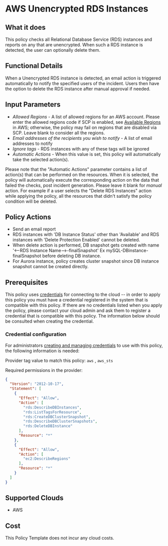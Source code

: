 # AWS Unencrypted RDS Instances

## What it does

This policy checks all Relational Database Service (RDS) instances and reports on any that are unencrypted. When such a RDS instance is detected, the user can optionally delete them.

## Functional Details

When a Unencrypted RDS instance is detected, an email action is triggered automatically to notify the specified users of the incident. Users then have the option to delete the RDS instance after manual approval if needed.

## Input Parameters

- *Allowed Regions* - A list of allowed regions for an AWS account. Please enter the allowed regions code if SCP is enabled, see [Available Regions](https://docs.aws.amazon.com/AWSEC2/latest/UserGuide/using-regions-availability-zones.html#concepts-available-regions) in AWS; otherwise, the policy may fail on regions that are disabled via SCP. Leave blank to consider all the regions.
- *Email addresses of the recipients you wish to notify* - A list of email addresses to notify
- *Ignore tags* - RDS instances with any of these tags will be ignored
- *Automatic Actions* - When this value is set, this policy will automatically take the selected action(s).

Please note that the "Automatic Actions" parameter contains a list of action(s) that can be performed on the resources. When it is selected, the policy will automatically execute the corresponding action on the data that failed the checks, post incident generation. Please leave it blank for *manual* action.
For example if a user selects the "Delete RDS Instances" action while applying the policy, all the resources that didn't satisfy the policy condition will be deleted.

## Policy Actions

- Send an email report
- RDS instances with 'DB Instance Status' other than 'Available' and RDS instances with 'Delete Protection Enabled' cannot be deleted.
- When delete action is performed, DB snapshot gets created with name '<--RDS Instance Name-->-finalSnapshot' Ex mySQL-DBinstance-finalSnapshot before deleting DB instance.
- For Aurora instance, policy creates cluster snapshot since DB instance snapshot cannot be created directly.

## Prerequisites

This policy uses [credentials](https://docs.rightscale.com/policies/users/guides/credential_management.html) for connecting to the cloud -- in order to apply this policy you must have a credential registered in the system that is compatible with this policy. If there are no credentials listed when you apply the policy, please contact your cloud admin and ask them to register a credential that is compatible with this policy. The information below should be consulted when creating the credential.

### Credential configuration

For administrators [creating and managing credentials](https://docs.rightscale.com/policies/users/guides/credential_management.html) to use with this policy, the following information is needed:

Provider tag value to match this policy: `aws` , `aws_sts`

Required permissions in the provider:

```json
{
  "Version": "2012-10-17",
  "Statement": [
    {
      "Effect": "Allow",
      "Action": [
        "rds:DescribeDBInstances",
        "rds:ListTagsForResource",
        "rds:CreateDBClusterSnapshot",
        "rds:DescribeDBClusterSnapshots",
        "rds:DeleteDBInstance"
      ],
      "Resource": "*"
    },
    {
      "Effect": "Allow",
      "Action": [
        "ec2:DescribeRegions"
      ],
      "Resource": "*"
    }
  ]
}
```

## Supported Clouds

- AWS

## Cost

This Policy Template does not incur any cloud costs.
